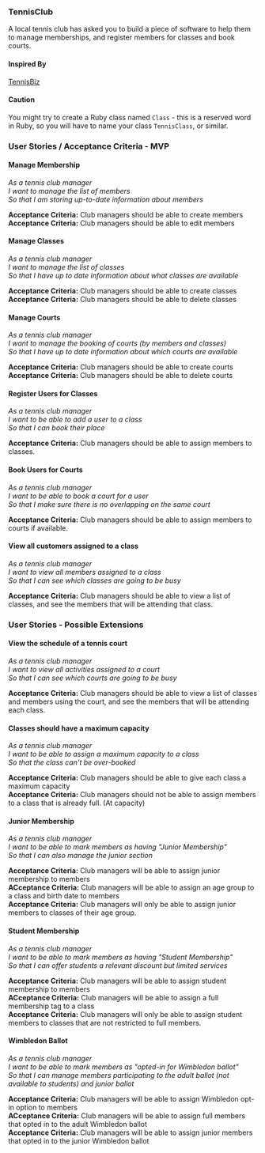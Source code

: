 ### TennisClub

A local tennis club has asked you to build a piece of software to help them to manage memberships, and register members for classes and book courts.

#### Inspired By

[TennisBiz](http://www.thinksmartsoftware.com/en-gb/products/tennisbiz/overview.html)

<!-- [Glofox](https://www.glofox.com/club-solution/), [Pike13](https://www.pike13.com/pike13-scheduling-software-demo) -->

#### Caution

You might try to create a Ruby class named `Class` - this is a reserved word in Ruby, so you will have to name your class `TennisClass`, or similar.

### User Stories / Acceptance Criteria - MVP

#### Manage Membership

_As a tennis club manager_ <br />
_I want to manage the list of members_<br />
_So that I am storing up-to-date information about members_<br />

**Acceptance Criteria:** Club managers should be able to create members<br />
**Acceptance Criteria:** Club managers should be able to edit members<br />


#### Manage Classes

_As a tennis club manager_<br />
_I want to manage the list of classes_<br />
_So that I have up to date information about what classes are available_<br />

**Acceptance Criteria:** Club managers should be able to create classes<br />
**Acceptance Criteria:** Club managers should be able to delete classes<br />

#### Manage Courts

_As a tennis club manager_<br />
_I want to manage the booking of courts (by members and classes)_<br />
_So that I have up to date information about which courts are available_<br />

**Acceptance Criteria:** Club managers should be able to create courts<br />
**Acceptance Criteria:** Club managers should be able to delete courts<br />

#### Register Users for Classes

_As a tennis club manager_<br />
_I want to be able to add a user to a class_<br />
_So that I can book their place_<br />

**Acceptance Criteria:** Club managers should be able to assign members to classes.

#### Book Users for Courts

_As a tennis club manager_<br />
_I want to be able to book a court for a user_<br />
_So that I make sure there is no overlapping on the same court_<br />

**Acceptance Criteria:** Club managers should be able to assign members to courts if available.

#### View all customers assigned to a class

_As a tennis club manager_<br />
_I want to view all members assigned to a class_<br />
_So that I can see which classes are going to be busy_<br />

**Acceptance Criteria:** Club managers should be able to view a list of classes, and see the members that will be attending that class.

### User Stories - Possible Extensions


#### View the schedule of a tennis court

_As a tennis club manager_<br />
_I want to view all activities assigned to a court_<br />
_So that I can see which courts are going to be busy_<br />

**Acceptance Criteria:** Club managers should be able to view a list of classes and members using the court, and see the members that will be attending each class.

#### Classes should have a maximum capacity

_As a tennis club manager_<br />
_I want to be able to assign a maximum capacity to a class_<br />
_So that the class can't be over-booked_<br />

**Acceptance Criteria:** Club managers should be able to give each class a maximum capacity<br />
**Acceptance Criteria:** Club managers should not be able to assign members to a class that is already full. (At capacity)

#### Junior Membership

_As a tennis club manager_<br />
_I want to be able to mark members as having "Junior Membership"_<br />
_So that I can also manage the junior section_<br />

**Acceptance Criteria:** Club managers will be able to assign junior membership to members<br />
**ACceptance Criteria:** Club managers will be able to assign an age group to a class and birth date to members<br />
**Acceptance Criteria:** Club managers will only be able to assign junior members to classes of their age group.


#### Student Membership

_As a tennis club manager_<br />
_I want to be able to mark members as having "Student Membership"_<br />
_So that I can offer students a relevant discount but limited services_<br />

**Acceptance Criteria:** Club managers will be able to assign student membership to members<br />
**ACceptance Criteria:** Club managers will be able to assign a full membership tag to a class <br />
**Acceptance Criteria:** Club managers will only be able to assign student members to classes that are not restricted to full members.


#### Wimbledon Ballot

_As a tennis club manager_<br />
_I want to be able to mark members as "opted-in for Wimbledon ballot"_<br />
_So that I can manage members participating to the adult ballot (not available to students) and junior ballot_<br />

**Acceptance Criteria:** Club managers will be able to assign Wimbledon opt-in option to members<br />
**ACceptance Criteria:** Club managers will be able to assign full members that opted in to the adult Wimbledon ballot <br />
**Acceptance Criteria:** Club managers will be able to assign junior members that opted in to the junior Wimbledon ballot <br />
